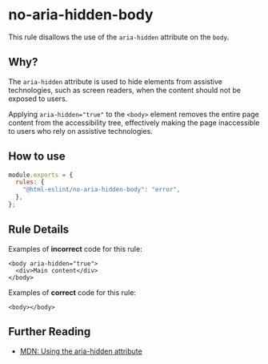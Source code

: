 # no-aria-hidden-body

This rule disallows the use of the `aria-hidden` attribute on the `body`.

## Why?

The `aria-hidden` attribute is used to hide elements from assistive technologies, such as screen readers, when the content should not be exposed to users.

Applying `aria-hidden="true"` to the `<body>` element removes the entire page content from the accessibility tree, effectively making the page inaccessible to users who rely on assistive technologies.

## How to use

```js,.eslintrc.js
module.exports = {
  rules: {
    "@html-eslint/no-aria-hidden-body": "error",
  },
};
```

## Rule Details

Examples of **incorrect** code for this rule:

```html,incorrect
<body aria-hidden="true">
  <div>Main content</div>
</body>
```

Examples of **correct** code for this rule:

```html,correct
<body></body>
```

## Further Reading

- [MDN: Using the aria-hidden attribute](https://developer.mozilla.org/en-US/docs/Web/Accessibility/ARIA/ARIA_Techniques/Using_the_aria-hidden_attribute)
